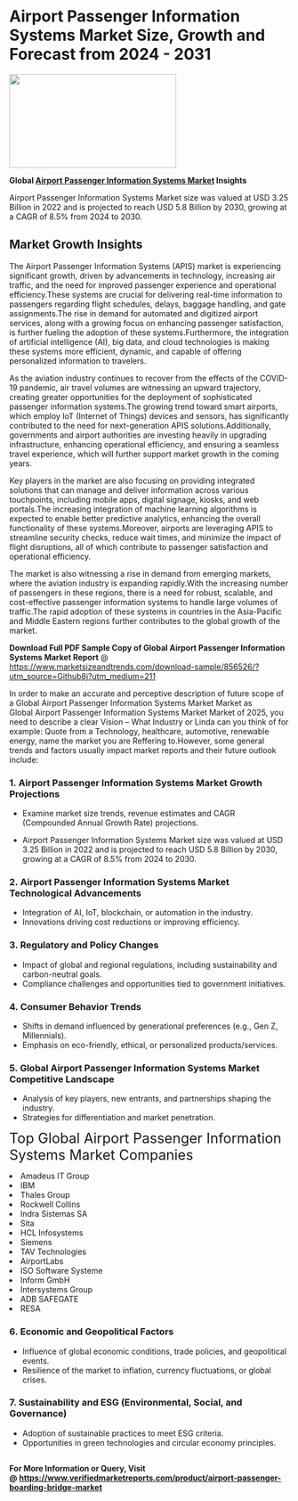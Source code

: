 <H1>Airport Passenger Information Systems Market Size, Growth and Forecast from 2024 - 2031</H1><img class="aligncenter size-medium wp-image-584254" src="https://thirdeyenews.in/wp-content/uploads/2024/09/Global-Market-Research-300x168.jpeg" alt="" width="300" height="168" /><p><strong>Global&nbsp;<a href="https://www.marketsizeandtrends.com/download-sample/856526/?utm_source=Github8j?utm_medium=211">Airport Passenger Information Systems Market</a> Insights</strong></p><p>Airport Passenger Information Systems Market size was valued at USD 3.25 Billion in 2022 and is projected to reach USD 5.8 Billion by 2030, growing at a CAGR of 8.5% from 2024 to 2030.</p><p><h2>Market Growth Insights</h2> <p>The Airport Passenger Information Systems (APIS) market is experiencing significant growth, driven by advancements in technology, increasing air traffic, and the need for improved passenger experience and operational efficiency.These systems are crucial for delivering real-time information to passengers regarding flight schedules, delays, baggage handling, and gate assignments.The rise in demand for automated and digitized airport services, along with a growing focus on enhancing passenger satisfaction, is further fueling the adoption of these systems.Furthermore, the integration of artificial intelligence (AI), big data, and cloud technologies is making these systems more efficient, dynamic, and capable of offering personalized information to travelers.</p> <p>As the aviation industry continues to recover from the effects of the COVID-19 pandemic, air travel volumes are witnessing an upward trajectory, creating greater opportunities for the deployment of sophisticated passenger information systems.The growing trend toward smart airports, which employ IoT (Internet of Things) devices and sensors, has significantly contributed to the need for next-generation APIS solutions.Additionally, governments and airport authorities are investing heavily in upgrading infrastructure, enhancing operational efficiency, and ensuring a seamless travel experience, which will further support market growth in the coming years.</p> <p>Key players in the market are also focusing on providing integrated solutions that can manage and deliver information across various touchpoints, including mobile apps, digital signage, kiosks, and web portals.The increasing integration of machine learning algorithms is expected to enable better predictive analytics, enhancing the overall functionality of these systems.Moreover, airports are leveraging APIS to streamline security checks, reduce wait times, and minimize the impact of flight disruptions, all of which contribute to passenger satisfaction and operational efficiency.</p> <p>The market is also witnessing a rise in demand from emerging markets, where the aviation industry is expanding rapidly.With the increasing number of passengers in these regions, there is a need for robust, scalable, and cost-effective passenger information systems to handle large volumes of traffic.The rapid adoption of these systems in countries in the Asia-Pacific and Middle Eastern regions further contributes to the global growth of the market.</p> <p><span class=""><strong>Download Full PDF Sample Copy of Global Airport Passenger Information Systems Market Report</strong> @ <a href="https://www.marketsizeandtrends.com/download-sample/856526/?utm_source=Github8j?utm_medium=211" target="_blank">https://www.marketsizeandtrends.com/download-sample/856526/?utm_source=Github8j?utm_medium=211</a></span></p><p>In order to make an accurate and perceptive description of future scope of a Global&nbsp;Airport Passenger Information Systems Market Market as Global&nbsp;Airport Passenger Information Systems Market Market of 2025, you need to describe a clear Vision &ndash; What Industry or Linda can you think of for example: Quote from a Technology, healthcare, automotive, renewable energy, name the market you are Reffering to.However, some general trends and factors usually impact market reports and their future outlook include:</p><h3>1.&nbsp;<strong>Airport Passenger Information Systems Market Growth Projections</strong></h3><ul><li>Examine market size trends, revenue estimates and CAGR (Compounded Annual Growth Rate) projections.</li><li><p>Airport Passenger Information Systems Market size was valued at USD 3.25 Billion in 2022 and is projected to reach USD 5.8 Billion by 2030, growing at a CAGR of 8.5% from 2024 to 2030.</p></li></ul><h3>2.&nbsp;<strong>Airport Passenger Information Systems Market Technological Advancements</strong></h3><ul><li>Integration of AI, IoT, blockchain, or automation in the industry.</li><li>Innovations driving cost reductions or improving efficiency.</li></ul><h3>3.&nbsp;<strong>Regulatory and Policy Changes</strong></h3><ul><li>Impact of global and regional regulations, including sustainability and carbon-neutral goals.</li><li>Compliance challenges and opportunities tied to government initiatives.</li></ul><h3>4.&nbsp;<strong>Consumer Behavior Trends</strong></h3><ul><li>Shifts in demand influenced by generational preferences (e.g., Gen Z, Millennials).</li><li>Emphasis on eco-friendly, ethical, or personalized products/services.</li></ul><h3>5.&nbsp;<strong>Global Airport Passenger Information Systems Market Competitive Landscape</strong></h3><ul><li>Analysis of key players, new entrants, and partnerships shaping the industry.</li><li>Strategies for differentiation and market penetration.</li></ul><p data-pm-slice="1 1 []"><span style="color: inherit; font-family: inherit; font-size: 25px;">Top Global Airport Passenger Information Systems Market Companies</span></p><div class="" data-test-id=""><p><li>Amadeus IT Group</li><li> IBM</li><li> Thales Group</li><li> Rockwell Collins</li><li> Indra Sistemas SA</li><li> Sita</li><li> HCL Infosystems</li><li> Siemens</li><li> TAV Technologies</li><li> AirportLabs</li><li> ISO Software Systeme</li><li> Inform GmbH</li><li> Intersystems Group</li><li> ADB SAFEGATE</li><li> RESA</li></p></div><h3>6.&nbsp;<strong>Economic and Geopolitical Factors</strong></h3><ul><li>Influence of global economic conditions, trade policies, and geopolitical events.</li><li>Resilience of the market to inflation, currency fluctuations, or global crises.</li></ul><h3>7.&nbsp;<strong>Sustainability and ESG (Environmental, Social, and Governance)</strong></h3><ul><li>Adoption of sustainable practices to meet ESG criteria.</li><li>Opportunities in green technologies and circular economy principles.</li></ul><h2><strong style="font-size: 14px;">For More Information or Query, Visit @&nbsp;</strong><a style="background-color: #ffffff; font-size: 14px;" href="https://www.marketsizeandtrends.com/report/airport-passenger-information-systems-market/" target="_blank">https://www.verifiedmarketreports.com/product/airport-passenger-boarding-bridge-market</a></h2>